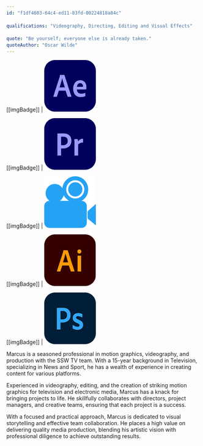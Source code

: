 ```yaml
---
id: "f1df4603-64c4-ed11-83fd-00224818a84c"

qualifications: "Videography, Directing, Editing and Visual Effects"

quote: "Be yourself; everyone else is already taken."
quoteAuthor: "Oscar Wilde"
---
```

[[imgBadge]]
| ![](../badges/Designer-adobe-aftereffects.png)

[[imgBadge]]
| ![](../badges/Designer-adobe-premiere.png)

[[imgBadge]]
| ![](../badges/Designer-camera.png)

[[imgBadge]]
| ![](../badges/Designer-adobe-illustrator.png)

[[imgBadge]]
| ![](../badges/Designer-adobe-photoshop.png)

Marcus is a seasoned professional in motion graphics, videography, and production with the SSW TV team. With a 15-year background in Television, specializing in News and Sport, he has a wealth of experience in creating content for various platforms.

Experienced in videography, editing, and the creation of striking motion graphics for television and electronic media, Marcus has a knack for bringing projects to life. He skillfully collaborates with directors, project managers, and creative teams, ensuring that each project is a success.

With a focused and practical approach, Marcus is dedicated to visual storytelling and effective team collaboration. He places a high value on delivering quality media production, blending his artistic vision with professional diligence to achieve outstanding results.


